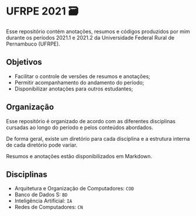 # UFRPE 2021 🗃️

Esse repositório contém anotações, resumos e códigos produzidos por mim durante os períodos 2021.1 e 2021.2 da Universidade Federal Rural de Pernambuco (UFRPE).

## Objetivos

- Facilitar o controle de versões de resumos e anotações;
- Permitir acompanhamento do andamento do período;
- Disponibilizar anotações para outros estudantes;

## Organização

Esse repositório é organizado de acordo com as diferentes disciplinas cursadas ao longo do período e pelos conteúdos abordados.

De forma geral, existe um diretório para cada disciplina e a estrutura interna de cada diretório pode variar. 

Resumos e anotações estão disponibilizados em Markdown.

## Disciplinas

- Arquitetura e Organização de Computadores: `COD`
- Banco de Dados S: `BD`
- Inteligência Artificial: `IA`
- Redes de Computadores: `CN`
